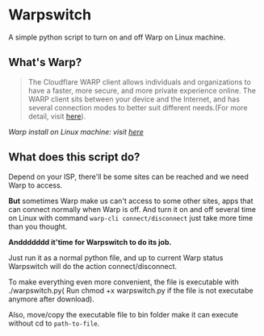 # Warpswitch
A simple python script to turn on and off Warp on Linux machine.

## What's Warp?
>The Cloudflare WARP client allows individuals and organizations to have a faster, more secure, and more private experience online. The WARP client sits between your device and the Internet, and has several connection modes to better suit different needs.(For more detail, visit [here](https://developers.cloudflare.com/warp-client/)).

*Warp install on Linux machine: visit [here](https://developers.cloudflare.com/warp-client/get-started/linux/)*

## What does this script do?

Depend on your ISP, there'll be some sites can be reached and we need Warp to access.

**But** sometimes Warp make us can't access to some other sites, apps that can connect normally when Warp is off. And turn it on and off several time on Linux with command `warp-cli connect/disconnect` just take more time than you thought. 

**Anddddddd it'time for Warpswitch to do its job.**

Just run it as a normal python file, and up to current Warp status Warpswitch will do the action connect/disconnect.

To make everything even more convenient, the file is executable with ./warpswitch.py( Run chmod +x warpswitch.py if the file is not executabe anymore after download).

Also, move/copy the executable file to bin folder make it can execute without cd to `path-to-file`.
